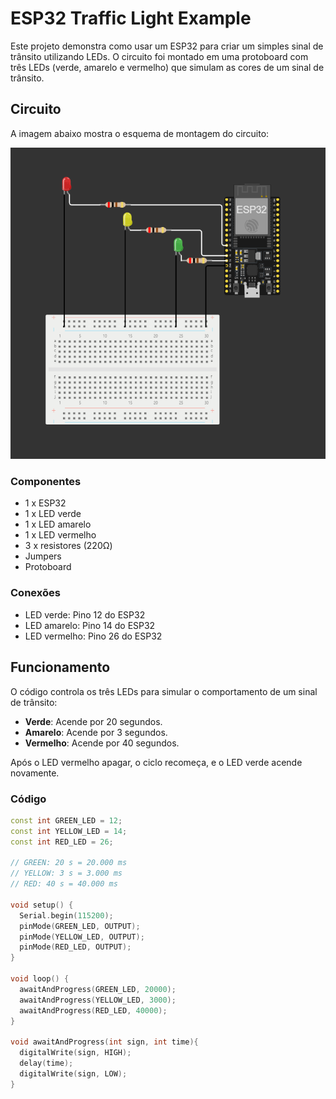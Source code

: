 # ESP32 Traffic Light Example

Este projeto demonstra como usar um ESP32 para criar um simples sinal de trânsito utilizando LEDs. O circuito foi montado em uma protoboard com três LEDs (verde, amarelo e vermelho) que simulam as cores de um sinal de trânsito.

## Circuito

A imagem abaixo mostra o esquema de montagem do circuito:

![Demonstração do circuito](demo.png)

### Componentes

- 1 x ESP32
- 1 x LED verde
- 1 x LED amarelo
- 1 x LED vermelho
- 3 x resistores (220Ω)
- Jumpers
- Protoboard

### Conexões

- LED verde: Pino 12 do ESP32
- LED amarelo: Pino 14 do ESP32
- LED vermelho: Pino 26 do ESP32

## Funcionamento

O código controla os três LEDs para simular o comportamento de um sinal de trânsito:

- **Verde**: Acende por 20 segundos.
- **Amarelo**: Acende por 3 segundos.
- **Vermelho**: Acende por 40 segundos.

Após o LED vermelho apagar, o ciclo recomeça, e o LED verde acende novamente.

### Código

```cpp
const int GREEN_LED = 12;
const int YELLOW_LED = 14;
const int RED_LED = 26;

// GREEN: 20 s = 20.000 ms
// YELLOW: 3 s = 3.000 ms
// RED: 40 s = 40.000 ms

void setup() {
  Serial.begin(115200);
  pinMode(GREEN_LED, OUTPUT);
  pinMode(YELLOW_LED, OUTPUT);
  pinMode(RED_LED, OUTPUT);
}

void loop() {
  awaitAndProgress(GREEN_LED, 20000);
  awaitAndProgress(YELLOW_LED, 3000);
  awaitAndProgress(RED_LED, 40000);
}

void awaitAndProgress(int sign, int time){
  digitalWrite(sign, HIGH);
  delay(time);
  digitalWrite(sign, LOW);
}
```